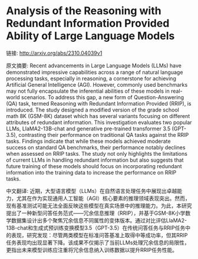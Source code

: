 # Analysis of the Reasoning with Redundant Information Provided Ability of Large Language Models

链接: http://arxiv.org/abs/2310.04039v1

原文摘要:
Recent advancements in Large Language Models (LLMs) have demonstrated
impressive capabilities across a range of natural language processing tasks,
especially in reasoning, a cornerstone for achieving Artificial General
Intelligence (AGI). However, commonly used benchmarks may not fully encapsulate
the inferential abilities of these models in real-world scenarios. To address
this gap, a new form of Question-Answering (QA) task, termed Reasoning with
Redundant Information Provided (RRIP), is introduced. The study designed a
modified version of the grade school math 8K (GSM-8K) dataset which has several
variants focusing on different attributes of redundant information. This
investigation evaluates two popular LLMs, LlaMA2-13B-chat and generative
pre-trained transformer 3.5 (GPT-3.5), contrasting their performance on
traditional QA tasks against the RRIP tasks. Findings indicate that while these
models achieved moderate success on standard QA benchmarks, their performance
notably declines when assessed on RRIP tasks. The study not only highlights the
limitations of current LLMs in handling redundant information but also suggests
that future training of these models should focus on incorporating redundant
information into the training data to increase the performance on RRIP tasks.

中文翻译:
近期，大型语言模型（LLMs）在自然语言处理任务中展现出卓越能力，尤其在作为实现通用人工智能（AGI）核心要素的推理领域表现突出。然而，现有基准测试可能无法全面反映这些模型在真实场景中的推理能力。为此，本研究提出了一种新型问答任务范式——冗余信息推理（RRIP），并基于GSM-8K小学数学数据集设计出多个聚焦冗余信息不同属性的变体版本。通过对比评估LlaMA2-13B-chat和生成式预训练变换模型3.5（GPT-3.5）在传统问答任务与RRIP任务中的表现，研究发现：尽管两类模型在标准问答基准上取得中等成功率，但其RRIP任务表现均出现显著下降。该成果不仅揭示了当前LLMs处理冗余信息的局限性，更指出未来模型训练应注重将冗余信息纳入训练数据以提升RRIP任务性能。
